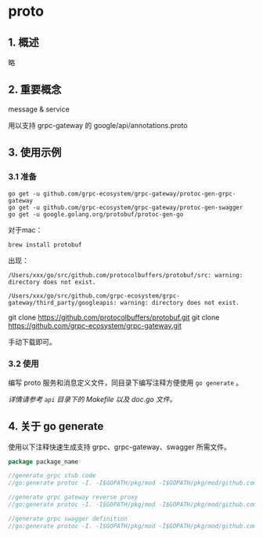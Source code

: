 # proto



## 1. 概述

略



## 2. 重要概念

message & service

用以支持 grpc-gateway 的 google/api/annotations.proto



## 3. 使用示例

### 3.1 准备

```shell
go get -u github.com/grpc-ecosystem/grpc-gateway/protoc-gen-grpc-gateway
go get -u github.com/grpc-ecosystem/grpc-gateway/protoc-gen-swagger
go get -u google.golang.org/protobuf/protoc-gen-go
```

对于mac：

```shell
brew install protobuf
```

出现：

```
/Users/xxx/go/src/github.com/protocolbuffers/protobuf/src: warning: directory does not exist.

/Users/xxx/go/src/github.com/grpc-ecosystem/grpc-gateway/third_party/googleapis: warning: directory does not exist.
```

git clone https://github.com/protocolbuffers/protobuf.git
git clone https://github.com/grpc-ecosystem/grpc-gateway.git

手动下载即可。

### 3.2 使用

编写 proto 服务和消息定义文件，同目录下编写注释方便使用  `go generate` 。

*详情请参考 `api` 目录下的 Makefile 以及 doc.go 文件。*



## 4. 关于 go generate

使用以下注释快速生成支持 grpc、grpc-gateway、swagger 所需文件。

```go
package package_name

//generate grpc stub code
//go:generate protoc -I. -I$GOPATH/pkg/mod -I$GOPATH/pkg/mod/github.com/protocolbuffers/protobuf/src -I$GOPATH/pkg/mod/github.com/grpc-ecosystem/grpc-gateway/third_party/googleapis --go-grpc_out=. file-name.proto

//generate grpc gateway reverse proxy
//go:generate protoc -I. -I$GOPATH/pkg/mod -I$GOPATH/pkg/mod/github.com/protocolbuffers/protobuf/src -I$GOPATH/pkg/mod/github.com/grpc-ecosystem/grpc-gateway/third_party/googleapis --grpc-gateway_out=logtostderr=true:. service.proto

//generate grpc swagger definition
//go:generate protoc -I. -I$GOPATH/pkg/mod -I$GOPATH/pkg/mod/github.com/protocolbuffers/protobuf/src -I$GOPATH/pkg/mod/github.com/grpc-ecosystem/grpc-gateway/third_party/googleapis --swagger_out=logtostderr=true:. service.proto

```

